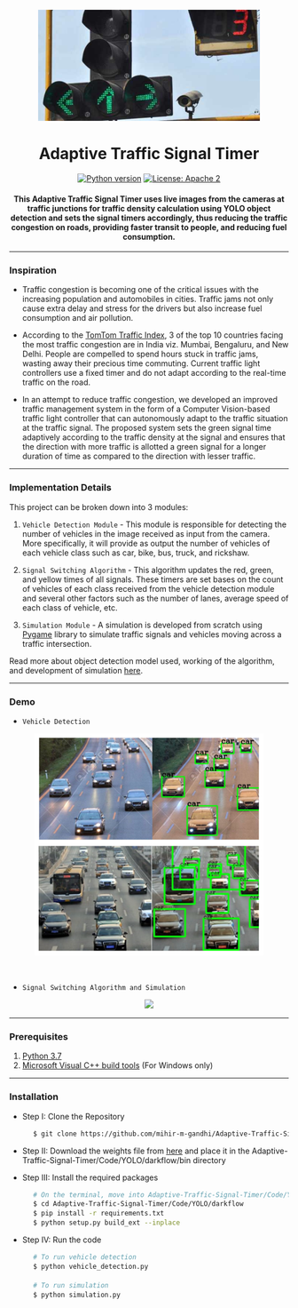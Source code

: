 <p align="center">
 <img height=200px src="./traffic-signal.jpg" alt="Traffic Signal Timer">
</p>

<h1 align="center">Adaptive Traffic Signal Timer</h1>

<div align="center">

[![Python version](https://img.shields.io/badge/python-3.7-blue.svg)](https://www.python.org/downloads/release/python-370/)
[![License: Apache 2](https://img.shields.io/badge/License-Apache-yellow.svg)](https://www.apache.org/licenses/LICENSE-2.0)

<h4>This Adaptive Traffic Signal Timer uses live images from the cameras at traffic junctions for traffic density calculation using YOLO object detection and sets the signal timers accordingly, thus reducing the traffic congestion on roads, providing faster transit to people, and reducing fuel consumption.</h4>

</div>

-----------------------------------------
### Inspiration

* Traffic congestion is becoming one of the critical issues with the increasing population and automobiles in cities. Traffic jams not only cause extra delay and stress for the drivers but also increase fuel consumption and air pollution. 

* According to the [TomTom Traffic Index](https://www.tomtom.com/en_gb/traffic-index/ranking/), 3 of the top 10 countries facing the most traffic congestion are in India viz. Mumbai, Bengaluru, and New Delhi.  People are compelled to spend hours stuck in traffic jams, wasting away their precious time commuting. Current traffic light controllers use a fixed timer and do not adapt according to the real-time traffic on the road.

* In an attempt to reduce traffic congestion, we developed an improved traffic management system in the form of a Computer Vision-based traffic light controller that can autonomously adapt to the traffic situation at the traffic signal. The proposed system sets the green signal time adaptively according to the traffic density at the signal and ensures that the direction with more traffic is allotted a green signal for a longer duration of time as compared to the direction with lesser traffic. 

------------------------------------------
### Implementation Details

This project can be broken down into 3 modules:

1. `Vehicle Detection Module` - This module is responsible for detecting the number of vehicles in the image received as input from the camera. More specifically, it will provide as output the number of vehicles of each vehicle class such as car, bike, bus, truck, and rickshaw.

2. `Signal Switching Algorithm` - This algorithm updates the red, green, and yellow times of all signals. These timers are set bases on the count of vehicles of each class received from the vehicle detection module and several other factors such as the number of lanes, average speed of each class of vehicle, etc. 

3. `Simulation Module` - A simulation is developed from scratch using [Pygame](https://www.pygame.org/news) library to simulate traffic signals and vehicles moving across a traffic intersection.

Read more about object detection model used, working of the algorithm, and development of simulation [here](./Adaptive_Traffic_Signal_Timer_Implementation_Details.pdf).

------------------------------------------
### Demo

* `Vehicle Detection`

<p align="center">
 <img height=400px src="./vehicle-detection.png" alt="Vehicle Detection">
</p>

<br> 

* `Signal Switching Algorithm and Simulation`

<p align="center">
    <img src="./Demo.gif">
</p>

------------------------------------------
### Prerequisites

1. [Python 3.7](https://www.python.org/downloads/release/python-370/)
2. [Microsoft Visual C++ build tools](http://go.microsoft.com/fwlink/?LinkId=691126&fixForIE=.exe.) (For Windows only)

------------------------------------------
### Installation

* Step I: Clone the Repository
```sh
      $ git clone https://github.com/mihir-m-gandhi/Adaptive-Traffic-Signal-Timer
```

* Step II: Download the weights file from [here](https://drive.google.com/file/d/1flTehMwmGg-PMEeQCsDS2VWRLGzV6Wdo/view?usp=sharing) and place it in the Adaptive-Traffic-Signal-Timer/Code/YOLO/darkflow/bin directory

* Step III: Install the required packages
```sh
      # On the terminal, move into Adaptive-Traffic-Signal-Timer/Code/YOLO/darkflow directory
      $ cd Adaptive-Traffic-Signal-Timer/Code/YOLO/darkflow
      $ pip install -r requirements.txt
      $ python setup.py build_ext --inplace
```

* Step IV: Run the code
```sh
      # To run vehicle detection
      $ python vehicle_detection.py
      
      # To run simulation
      $ python simulation.py
```


